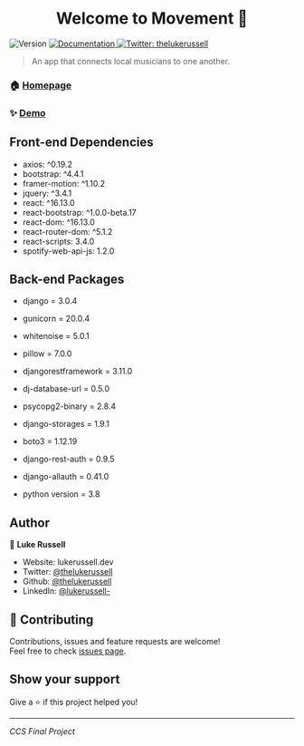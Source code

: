 <h1 align="center">Welcome to Movement 👋</h1>
<p>
  <img alt="Version" src="https://img.shields.io/badge/version-0.1.0-blue.svg?cacheSeconds=2592000" />
  <a href="https://github.com/TheLukeRussell/movement#readme" target="_blank">
    <img alt="Documentation" src="https://img.shields.io/badge/documentation-yes-brightgreen.svg" />
  </a>
  <a href="https://twitter.com/thelukerussell" target="_blank">
    <img alt="Twitter: thelukerussell" src="https://img.shields.io/twitter/follow/thelukerussell.svg?style=social" />
  </a>
</p>

> An app that connects local musicians to one another.

### 🏠 [Homepage](https://github.com/TheLukeRussell/movement#readme)

### ✨ [Demo](https://final-project-thelukerussell.herokuapp.com/)

## Front-end Dependencies

* axios: ^0.19.2
* bootstrap: ^4.4.1
* framer-motion: ^1.10.2
* jquery: ^3.4.1
* react: ^16.13.0
* react-bootstrap: ^1.0.0-beta.17
* react-dom: ^16.13.0
* react-router-dom: ^5.1.2
* react-scripts: 3.4.0
* spotify-web-api-js: 1.2.0

## Back-end Packages

* django = 3.0.4
* gunicorn = 20.0.4
* whitenoise = 5.0.1
* pillow = 7.0.0
* djangorestframework = 3.11.0
* dj-database-url = 0.5.0
* psycopg2-binary = 2.8.4
* django-storages = 1.9.1
* boto3 = 1.12.19
* django-rest-auth = 0.9.5
* django-allauth = 0.41.0

* python version = 3.8

## Author

👤 **Luke Russell**

* Website: lukerussell.dev
* Twitter: [@thelukerussell](https://twitter.com/thelukerussell)
* Github: [@thelukerussell](https://github.com/thelukerussell)
* LinkedIn: [@lukerussell-](https://linkedin.com/in/lukerussell-)

## 🤝 Contributing

Contributions, issues and feature requests are welcome!<br />Feel free to check [issues page](https://github.com/TheLukeRussell/movement/issues). 

## Show your support

Give a ⭐️ if this project helped you!

***
_CCS Final Project_
